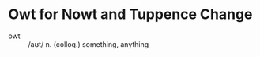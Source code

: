 ---
---
# Owt for Nowt and Tuppence Change
<dl>
    <dt>owt</dt><dd>/aʊt/ n. (colloq.) something, anything</dd>
</dl>